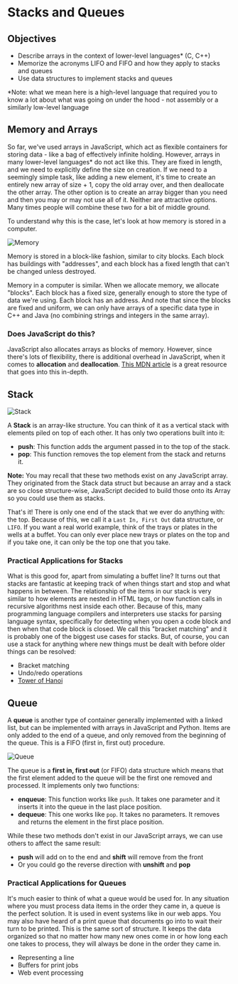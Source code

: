 # Stacks and Queues

## Objectives

* Describe arrays in the context of lower-level languages\* \(C, C++\)
* Memorize the acronyms LIFO and FIFO and how they apply to stacks and queues
* Use data structures to implement stacks and queues

\*Note: what we mean here is a high-level language that required you to know a lot about what was going on under the hood - not assembly or a similarly low-level language

## Memory and Arrays

So far, we've used arrays in JavaScript, which act as flexible containers for storing data - like a bag of effectively infinite holding. However, arrays in many lower-level languages\* do not act like this. They are fixed in length, and we need to explicitly define the size on creation. If we need to a seemingly simple task, like adding a new element, it's time to create an entirely new array of size + 1, copy the old array over, and then deallocate the other array. The other option is to create an array bigger than you need and then you may or may not use all of it. Neither are attractive options. Many times people will combine these two for a bit of middle ground.

To understand why this is the case, let's look at how memory is stored in a computer.

![Memory](http://www.bernstein-plus-sons.com/.dowling/Prog_Lang_Module/images/lots.jpg)

Memory is stored in a block-like fashion, similar to city blocks. Each block has buildings with "addresses", and each block has a fixed length that can't be changed unless destroyed.

Memory in a computer is similar. When we allocate memory, we allocate "blocks". Each block has a fixed size, generally enough to store the type of data we're using. Each block has an address. And note that since the blocks are fixed and uniform, we can only have arrays of a specific data type in C++ and Java \(no combining strings and integers in the same array\).

### Does JavaScript do this?

JavaScript also allocates arrays as blocks of memory. However, since there's lots of flexibility, there is additional overhead in JavaScript, when it comes to **allocation** and **deallocation**. [This MDN article](https://developer.mozilla.org/en-US/docs/Web/JavaScript/Memory_Management) is a great resource that goes into this in-depth.

## Stack

![Stack](https://upload.wikimedia.org/wikipedia/commons/thumb/2/29/Data_stack.svg/2000px-Data_stack.svg.png)

A **Stack** is an array-like structure. You can think of it as a vertical stack with elements piled on top of each other. It has only two operations built into it:

* **push**: This function adds the argument passed in to the top of the stack.
* **pop**: This function removes the top element from the stack and returns it.

**Note:** You may recall that these two methods exist on any JavaScript array. They originated from the Stack data struct but because an array and a stack are so close structure-wise, JavaScript decided to build those onto its Array so you could use them as stacks.

That's it! There is only one end of the stack that we ever do anything with: the top. Because of this, we call it a `Last In, First Out` data structure, or `LIFO`. If you want a real world example, think of the trays or plates in the wells at a buffet. You can only ever place new trays or plates on the top and if you take one, it can only be the top one that you take.

### Practical Applications for Stacks

What is this good for, apart from simulating a buffet line? It turns out that stacks are fantastic at keeping track of when things start and stop and what happens in between. The relationship of the items in our stack is very similar to how elements are nested in HTML tags, or how function calls in recursive algorithms nest inside each other. Because of this, many programming language compilers and interpreters use stacks for parsing language syntax, specifically for detecting when you open a code block and then when that code block is closed. We call this "bracket matching" and it is probably one of the biggest use cases for stacks. But, of course, you can use a stack for anything where new things must be dealt with before older things can be resolved:

* Bracket matching
* Undo/redo operations
* [Tower of Hanoi](https://en.wikipedia.org/wiki/Tower_of_Hanoi)

## Queue

A **queue** is another type of container generally implemented with a linked list, but can be implemented with arrays in JavaScript and Python. Items are only added to the end of a queue, and only removed from the beginning of the queue. This is a FIFO \(first in, first out\) procedure.

![Queue](https://upload.wikimedia.org/wikipedia/commons/thumb/5/52/Data_Queue.svg/300px-Data_Queue.svg.png)

The queue is a **first in, first out** \(or FIFO\) data structure which means that the first element added to the queue will be the first one removed and processed. It implements only two functions:

* **enqueue**: This function works like `push`. It takes one parameter and it inserts it into the queue in the last place position.
* **dequeue**: This one works like `pop`. It takes no parameters. It removes and returns the element in the first place position.

While these two methods don't exist in our JavaScript arrays, we can use others to affect the same result:

* **push** will add on to the end and **shift** will remove from the front
* Or you could go the reverse direction with **unshift** and **pop**

### Practical Applications for Queues

It's much easier to think of what a queue would be used for. In any situation where you must process data items in the order they came in, a queue is the perfect solution. It is used in event systems like in our web apps. You may also have heard of a print queue that documents go into to wait their turn to be printed. This is the same sort of structure. It keeps the data organized so that no matter how many new ones come in or how long each one takes to process, they will always be done in the order they came in.

* Representing a line
* Buffers for print jobs
* Web event processing

